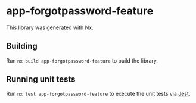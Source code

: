 # app-forgotpassword-feature

This library was generated with [Nx](https://nx.dev).

## Building

Run `nx build app-forgotpassword-feature` to build the library.

## Running unit tests

Run `nx test app-forgotpassword-feature` to execute the unit tests via [Jest](https://jestjs.io).
